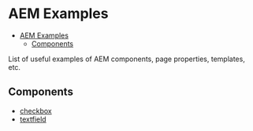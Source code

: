 # AEM Examples

- [AEM Examples](#aem-examples)
	- [Components](#components)

List of useful examples of AEM components, page properties, templates, etc.

## Components

- [checkbox](components/checkbox)
- [textfield](components/textfield)